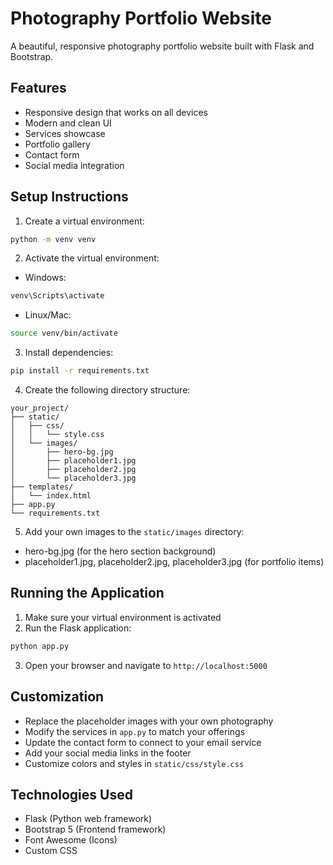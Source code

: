 # Photography Portfolio Website

A beautiful, responsive photography portfolio website built with Flask and Bootstrap.

## Features

- Responsive design that works on all devices
- Modern and clean UI
- Services showcase
- Portfolio gallery
- Contact form
- Social media integration

## Setup Instructions

1. Create a virtual environment:
```bash
python -m venv venv
```

2. Activate the virtual environment:
- Windows:
```bash
venv\Scripts\activate
```
- Linux/Mac:
```bash
source venv/bin/activate
```

3. Install dependencies:
```bash
pip install -r requirements.txt
```

4. Create the following directory structure:
```
your_project/
├── static/
│   ├── css/
│   │   └── style.css
│   └── images/
│       ├── hero-bg.jpg
│       ├── placeholder1.jpg
│       ├── placeholder2.jpg
│       └── placeholder3.jpg
├── templates/
│   └── index.html
├── app.py
└── requirements.txt
```

5. Add your own images to the `static/images` directory:
- hero-bg.jpg (for the hero section background)
- placeholder1.jpg, placeholder2.jpg, placeholder3.jpg (for portfolio items)

## Running the Application

1. Make sure your virtual environment is activated
2. Run the Flask application:
```bash
python app.py
```
3. Open your browser and navigate to `http://localhost:5000`

## Customization

- Replace the placeholder images with your own photography
- Modify the services in `app.py` to match your offerings
- Update the contact form to connect to your email service
- Add your social media links in the footer
- Customize colors and styles in `static/css/style.css`

## Technologies Used

- Flask (Python web framework)
- Bootstrap 5 (Frontend framework)
- Font Awesome (Icons)
- Custom CSS 